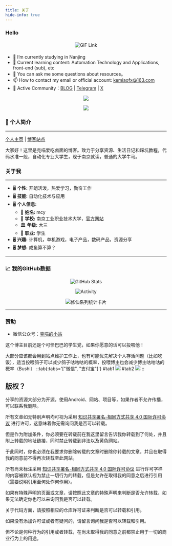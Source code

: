```yaml
---
title: 关于
hide-info: true
---
```


### Hello

<div style="text-align: center; margin: 20px 0;">
  <a href="https://blog-v3.kemeow.top/">
    <img 
      src="https://media.giphy.com/media/SWoSkN6DxTszqIKEqv/giphy.gif" 
      alt="GIF Link" 
      height="275" 
      style="max-width: 100%; height: auto; display: inline-block;"
    />
  </a>
</div>

- 🔭 I’m currently studying in Nanjing
- 🌱 Current learning content: Automation Technology and Applications, front-end (sub), etc
- 💬 You can ask me some questions about resources。
- 📫 How to contact my email or official account: kemiaofx@163.com
- 🍉 Active Community：[BLOG](https://blog-v3.kemeow.top) | [Telegram](https://t.me/KemiaoJun) |  [X](https://x.com/kemiaosw/) 

<p align="center">
<img src="https://capsule-render.vercel.app/api?type=waving&color=timeGradient&height=300&&section=header&text=HI%20THERE!&fontSize=90&fontAlign=50&fontAlignY=30&desc=I%20AM%20KeMiao%20%F0%9F%91%8B&descAlign=50&descSize=30&descAlignY=60&animation=twinkling" />
</p>

<p align="center">
<img src="https://readme-typing-svg.demolab.com?font=Orbitron&size=25&pause=1000&center=true&vCenter=true&random=false&width=600&lines=Welcome+to+my+About+page!;I+am+KeMiao+obsessed+with+programming!" />
</p>

### 👋 个人简介 
---
[个人主页](https://kemiao.online) | [博客站点](https://blog-v3.kemeow.top)

大家好！这里是克喵爱吃卤面的博客。致力于分享资源、生活日记和踩坑教程，代码水准一般，自动化专业大学生，现于南京就读，普通的大学牛马。

### 关于我

---

- 🖥 **个性:** 开朗活泼，热爱学习，勤奋工作
- 🖥 **技能:** 自动化技术与应用
- 🖥 **个人信息:**
    - 🧑 **姓名:** mcy
    - 🏫 **学校:** 南京工业职业技术大学，[官方网站](https://www.niit.edu.cn/)
    - 🏛️ **年级:** 大三
    - 👷 **职业:** 学生
- 🖥 **兴趣:** 计算机，单机游戏，电子产品，数码产品，资源分享
- 🖥 **梦想:** 咸鱼算不算？

---

### 📈 我的GitHub数据

<div align="center">
  <img src="https://github-readme-stats.vercel.app/api?username=Kemeow815" alt="GitHub Stats" />
</div>

<p align="center">
  <a>
    <img src="https://github-readme-activity-graph.vercel.app/graph?username=Kemeow815&theme=github-compact&custom_title=Activity&radius=30&height=300" alt="Activity">
  </a>
</p>

<div align="center">
  <img 
    src="https://github-immortality.vercel.app/api?username=Kemeow815" 
    alt="修仙系列统计卡片" 
    style="max-width: 100%; height: auto;" 
  />
</div>

---

### 赞助

- 微信公众号：[克喵的小站](https://wechat.kemeow.top/)

这个博主目前还是个可怜巴巴的学生党，如果你愿意的话可以投喂他！

大部分应该都会用到站点维护工作上，也有可能优先解决个人存活问题（比如吃饭），适当投喂鸽子可以减少鸽子咕咕咕的概率，投喂博主也会减少博主咕咕咕的概率（Bushi）
::tab{:tabs='["微信", "支付宝"]'}
#tab1
![](https://s2.loli.net/2025/04/13/HQ4lbFfJkpU2R9V.jpg)
#tab2
![](https://s2.loli.net/2025/04/13/HYrnNFOKDZPSv4p.jpg)
::

## 版权？

分享的资源大部分为开源，使用Android、网站、项目等，如果作者不允许传播，可以联系我删除。

所有文章如无特别声明均可视为采用 [知识共享署名-相同方式共享 4.0 国际许可协议](https://creativecommons.org/licenses/by-sa/4.0/) 进行许可，这意味着你无需询问我是否可以转载。

但是作为附加条件，你必须要在转载前在我这里留言告诉我你转载到了何处，并且附上转载的地址链接，同时禁止转载到非法以及黄色网站。

于此同时，你也必须在我要求你删除转载的文章时删除你转载的文章，并且在取得我的同意前不得再次转载至此网站。

所有尚未标注采用 [知识共享署名-相同方式共享 4.0 国际许可协议](https://creativecommons.org/licenses/by-sa/4.0/) 进行许可字样的内容被默认视为禁止一切行为的转载，但是允许在取得我的同意之后进行引用（需要说明引用至何处作何作用）。

如果有特殊声明的页面或文章，请按照此文章的特殊声明来判断是否允许转载，如果无法确定你也可以来询问我是否可以转载。

关于代码方面，请按照相应的仓库许可证来判断是否可以转载和引用。

如果没有添加许可证或者有疑问的，请留言询问我是否可以转载和引用。

但不论是何种行为的引用或者转载，在尚未取得我的同意之前都禁止用于一切的商业行为上的用途。
